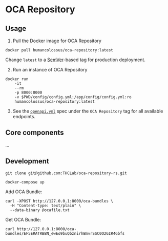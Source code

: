 # OCA Repository

## Usage

1. Pull the Docker image for OCA Repository
```
docker pull humancolossus/oca-repository:latest
```
  Change `latest` to a [SemVer](https://semver.org/)-based tag for production deployment.

2. Run an instance of OCA Repository
```
docker run
    -it
    --rm
    -p 8000:8000
    -v $PWD/config/config.yml:/app/config/config.yml:ro
    humancolossus/oca-repository:latest
```

3. See the [`openapi.yml`](https://github.com/THCLab/oca-repository-rs/blob/main/openapi.yml) spec under the `OCA Repository` tag for all available endpoints.


## Core components

...

## Development

```
git clone git@github.com:THCLab/oca-repository-rs.git

docker-compose up
```

Add OCA Bundle:
```
curl -XPOST http://127.0.0.1:8000/oca-bundles \
  -H "Content-type: text/plain" \
  --data-binary @ocafile.txt
```

Get OCA Bundle:
```
curl http://127.0.0.1:8000/oca-bundles/EF5ERATRBBN_ewEo9buQbznirhBmvrSSC0O2GIR4Gbfs
```
